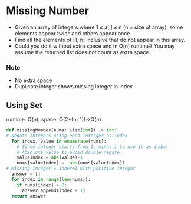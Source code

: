 # Missing Number
- Given an array of integers where 1 ≤ a[i] ≤ n (n = size of array), some elements appear twice and others appear once.
- Find all the elements of [1, n] inclusive that do not appear in this array.
- Could you do it without extra space and in O(n) runtime? You may assume the returned list does not count as extra space.

### Note
* No extra space
* Duplicate integer shows missing integer in index

## Using Set
runtime: O(n), space: O(2*(n+1))=>O(n)

```python
def missingNumber(nums: List[int]) -> int:
# Negate integers using each interger as index
  for index, value in enumerate(nums):
    # Since integer starts from 1, minus 1 to use it as index
    # Absolute value to avoid double negate
    valueIndex = abs(value)-1
    nums[valueIndex] = -abs(nums[valueIndex])
# Missing integer = index+1 with positive integer
  answer = []
  for index in range(len(nums)):
    if nums[index] > 0:
      answer.append(index + 1)
  return answer
```
